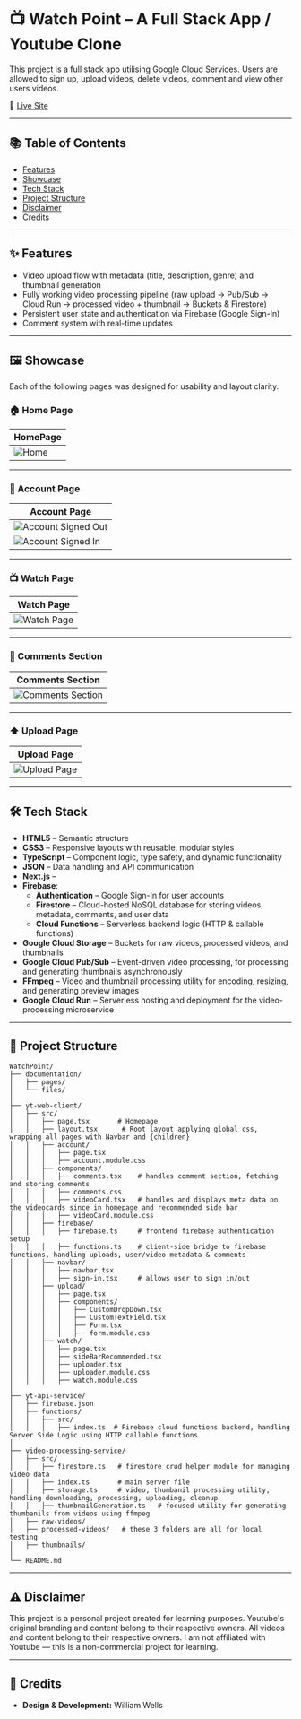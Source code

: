 # 📺 Watch Point – A Full Stack App / Youtube Clone

This project is a full stack app utilising Google Cloud Services. Users are allowed to sign up, upload videos, delete videos, comment and view other users videos.

🔗 [Live Site](https://yt-web-client-900418942079.australia-southeast2.run.app/)

---

## 📚 Table of Contents

- [Features](#-features)
- [Showcase](#-showcase)
- [Tech Stack](#-tech-stack)
- [Project Structure](#-project-structure)
- [Disclaimer](#-disclaimer)
- [Credits](#-credits)

---

## ✨ Features

- Video upload flow with metadata (title, description, genre) and thumbnail generation
- Fully working video processing pipeline (raw upload → Pub/Sub → Cloud Run → processed video + thumbnail → Buckets & Firestore)
- Persistent user state and authentication via Firebase (Google Sign-In)
- Comment system with real-time updates

---

## 🖼 Showcase

Each of the following pages was designed for usability and layout clarity.

### 🏠 Home Page

| HomePage                |
| ----------------------- |
| ![Home](./homepage.png) |

---

### 👤 Account Page

| Account Page                                  |
| --------------------------------------------- |
| ![Account Signed Out](./signedOutAccount.png) |
| ![Account Signed In](./signedInAccount.png)   |

---

### 📺 Watch Page

| Watch Page                     |
| ------------------------------ |
| ![Watch Page](./watchpage.png) |

---

### 💬 Comments Section

| Comments Section                    |
| ----------------------------------- |
| ![Comments Section](./comments.png) |

---

### ⬆️ Upload Page

| Upload Page                  |
| ---------------------------- |
| ![Upload Page](./upload.png) |

---

## 🛠 Tech Stack

- **HTML5** – Semantic structure
- **CSS3** – Responsive layouts with reusable, modular styles
- **TypeScript** – Component logic, type safety, and dynamic functionality
- **JSON** – Data handling and API communication
- **Next.js** –
- **Firebase**:
  - **Authentication** – Google Sign-In for user accounts
  - **Firestore** – Cloud-hosted NoSQL database for storing videos, metadata, comments, and user data
  - **Cloud Functions** – Serverless backend logic (HTTP & callable functions)
- **Google Cloud Storage** – Buckets for raw videos, processed videos, and thumbnails
- **Google Cloud Pub/Sub** – Event-driven video processing, for processing and generating thumbnails asynchronously
- **FFmpeg** – Video and thumbnail processing utility for encoding, resizing, and generating preview images
- **Google Cloud Run** – Serverless hosting and deployment for the video-processing microservice

---

## 📁 Project Structure

```
WatchPoint/
├── documentation/
│   ├── pages/              
│   └── files/            
│
├── yt-web-client/
│   ├── src/
│   │   ├── page.tsx       # Homepage
│   │   ├── layout.tsx      # Root layout applying global css, wrapping all pages with Navbar and {children}
│   │   ├── account/
│   │   │   ├── page.tsx
│   │   │   ├── account.module.css
│   │   ├── components/
│   │   │   ├── comments.tsx    # handles comment section, fetching and storing comments
│   │   │   ├── comments.css
│   │   │   ├── videoCard.tsx   # handles and displays meta data on the videocards since in homepage and recommended side bar
│   │   │   ├── videoCard.module.css
│   │   ├── firebase/
│   │   │   ├── firebase.ts     # frontend firebase authentication setup
│   │   │   ├── functions.ts    # client-side bridge to firebase functions, handling uploads, user/video metadata & comments
│   │   ├── navbar/
│   │   │   ├── navbar.tsx
│   │   │   ├── sign-in.tsx     # allows user to sign in/out
│   │   ├── upload/
│   │   │   ├── page.tsx
│   │   │   ├── components/
│   │   │   │   ├── CustomDropDown.tsx
│   │   │   │   ├── CustomTextField.tsx
│   │   │   │   ├── Form.tsx
│   │   │   │   ├── form.module.css
│   │   ├── watch/
│   │   │   ├── page.tsx
│   │   │   ├── sideBarRecommended.tsx
│   │   │   ├── uploader.tsx
│   │   │   ├── uploader.module.css
│   │   │   ├── watch.module.css
│
├── yt-api-service/
│   ├── firebase.json
│   ├── functions/
│   │   ├── src/
│   │   │   ├── index.ts  # Firebase cloud functions backend, handling Server Side Logic using HTTP callable functions
│            
├── video-processing-service/
│   ├── src/
│   │   ├── firestore.ts   # firestore crud helper module for managing video data
│   │   ├── index.ts       # main server file
│   │   ├── storage.ts     # video, thumbanil processing utility, handling downloading, processing, uploading, cleanup
│   │   ├── thumbnailGeneration.ts   # focused utility for generating thumbanils from videos using ffmpeg
│   ├── raw-videos/
│   ├── processed-videos/   # these 3 folders are all for local testing
│   ├── thumbnails/ 
│          
└── README.md

```

---

## ⚠️ Disclaimer

This project is a personal project created for learning purposes.
Youtube's original branding and content belong to their respective owners.
All videos and content belong to their respective owners.
I am not affiliated with Youtube — this is a non-commercial project for learning.

---

## 🌟 Credits

- **Design & Development:** William Wells

